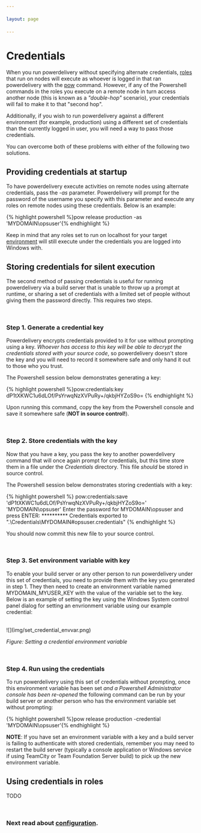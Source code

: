```yaml
---

layout: page

---
```


# Credentials

When you run powerdelivery without specifying alternate credentials, [roles](roles.html) that run on nodes will execute as whoever is logged in that ran powerdelivery with the [pow](reference.html#pow_command) command. However, if any of the Powershell commands in the roles you execute on a remote node in turn access another node (this is known as a *"double-hop"* scenario), your credentials will fail to make it to that "second hop".

Additionally, if you wish to run powerdelivery against a different environment (for example, production) using a different set of credentials than the currently logged in user, you will need a way to pass those credentials.

You can overcome both of these problems with either of the following two solutions.

## Providing credentials at startup

To have powerdelivery execute activities on remote nodes using alternate credentials, pass the *-as* parameter. Powerdelivery will prompt for the password of the username you specify with this parameter and execute any roles on remote nodes using these credentials. Below is an example:

<div class="row">
	<div class="col-sm-8">
		<div class="console">{% highlight powershell %}pow release production -as 'MYDOMAIN\opsuser'{% endhighlight %}</div>
	</div>
</div>

Keep in mind that any roles set to run on localhost for your target [environment](environments.html) will still execute under the credentials you are logged into Windows with.

## Storing credentials for silent execution

The second method of passing credentials is useful for running powerdelivery via a build server that is unable to throw up a prompt at runtime, or sharing a set of credentials with a limited set of people without giving them the password directly. This requires two steps.

<br />
<h3>Step 1. Generate a credential key</h3>

Powerdelivery encrypts credentials provided to it for use without prompting using a key. *Whoever has access to this key will be able to decrypt the credentials stored with your source code*, so powerdelivery doesn't store the key and you will need to record it somewhere safe and only hand it out to those who you trust.

The Powershell session below demonstrates generating a key:

<div class="row">
	<div class="col-sm-8">
		<div class="console">{% highlight powershell %}pow:credentials:key
dP1tXKWC1u6dLOf/PsYrwqNzXVPuRy+/qkbjHYZoS9o=
{% endhighlight %}
		</div>
	</div>
</div>

Upon running this command, copy the key from the Powershell console and save it somewhere safe (**NOT in source control!**).

<br />
<h3>Step 2. Store credentials with the key</h3>

Now that you have a key, you pass the key to another powerdelivery command that will once again prompt for credentials, but this time store them in a file under the *Credentials* directory. This file *should* be stored in source control.

The Powershell session below demonstrates storing credentials with a key:

<div class="row">
	<div class="col-sm-12">
		<div class="console">{% highlight powershell %}
pow:credentials:save 'dP1tXKWC1u6dLOf/PsYrwqNzXVPuRy+/qkbjHYZoS9o=' 'MYDOMAIN\opsuser'
Enter the password for MYDOMAIN\opsuser and press ENTER:
**********
Credentials exported to ".\Credentials\MYDOMAIN#opsuser.credentials"
{% endhighlight %}
		</div>
	</div>
</div>

You should now commit this new file to your source control. 

<br />
<h3>Step 3. Set environment variable with key</h3>

To enable your build server or any other person to run powerdelivery under this set of credentials, you need to provide them with the key you generated in step 1. They then need to create an environment variable named MYDOMAIN_MYUSER_KEY with the value of the variable set to the key. Below is an example of setting the key using the Windows System control panel dialog for setting an envrionment variable using our example credential:

<br />
![](img/set_credential_envvar.png)

*Figure: Setting a credential environment variable*

<br />
<h3>Step 4. Run using the credentials</h3>


To run powerdelivery using this set of credentials without prompting, once this environment variable has been set *and a Powershell Administrator console has been re-opened* the following command can be run by your build server or another person who has the environment variable set without prompting:

<div class="console">
  {% highlight powershell %}pow release production -credential 'MYDOMAIN\opsuser'{% endhighlight %}
</div>

**NOTE**: If you have set an environment variable with a key and a build server is failing to authenticate with stored credentials, remember you may need to restart the build server (typically a console application or Windows service if using TeamCity or Team Foundation Server build) to pick up the new environment variable.

## Using credentials in roles

TODO

<br />

### Next read about [configuration](configuration.html).